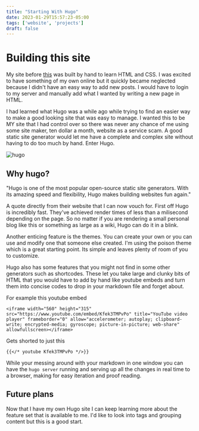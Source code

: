 ```yaml
---
title: "Starting With Hugo"
date: 2023-01-29T15:57:23-05:00
tags: ['website', 'projects']
draft: false
---
```


# Building this site

My site before [this](https://github.com/no-budy/nobudyxyz) was built by hand to learn HTML and CSS. I was excited to have something of my own online but it quickly became neglected because I didn't have an easy way to add new posts. I would have to login to my server and manually add what I wanted by writing a new page in HTML.

I had learned what Hugo was a while ago while trying to find an easier way to make a good looking site that was easy to manage. I wanted this to be MY site that I had control over so there was never any chance of me using some site maker, ten dollar a month, website as a service scam. A good static site generator would let me have a complete and complex site without having to do too much by hand. Enter Hugo.

![hugo](/hugo.png)

## Why hugo?

"Hugo is one of the most popular open-source static site generators. With its amazing speed and flexibility, Hugo makes building websites fun again."

A quote directly from their website that I can now vouch for. First off Hugo is incredibly fast. They've achieved render times of less than a milisecond depending on the page. So no matter if you are rendering a small personal blog like this or something as large as a wiki, Hugo can do it in a blink. 

Another enticing feature is the themes. You can create your own or you can use and modify one that someone else created. I'm using the poison theme which is a great starting point. Its simple and leaves plenty of room of you to customize.

Hugo also has some features that you might not find in some other generators such as shortcodes. These let you take large and clunky bits of HTML that you would have to add by hand like youtube embeds and turn them into concise codes to drop in your markdown file and forget about.

For example this youtube embed

```<iframe width="560" height="315" src="https://www.youtube.com/embed/Kfek3TMPvPo" title="YouTube video player" frameborder="0" allow="accelerometer; autoplay; clipboard-write; encrypted-media; gyroscope; picture-in-picture; web-share" allowfullscreen></iframe>```

Gets shorted to just this

```{{</* youtube Kfek3TMPvPo */>}}```

While your messing around with your markdown in one window you can have the `hugo server` running and serving up all the changes in real time to a browser, making for easy iteration and proof reading. 

## Future plans

Now that I have my own Hugo site I can keep learning more about the feature set that is available to me. I'd like to look into tags and grouping content but this is a good start. 
